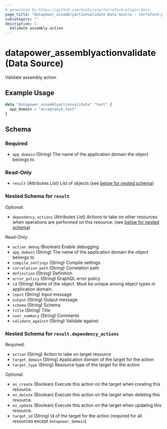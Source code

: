 ```yaml
---
# generated by https://github.com/hashicorp/terraform-plugin-docs
page_title: "datapower_assemblyactionvalidate Data Source - terraform-provider-datapower"
subcategory: ""
description: |-
  Validate assembly action
---
```


# datapower_assemblyactionvalidate (Data Source)

Validate assembly action

## Example Usage

```terraform
data "datapower_assemblyactionvalidate" "test" {
  app_domain = "acceptance_test"
}
```

<!-- schema generated by tfplugindocs -->
## Schema

### Required

- `app_domain` (String) The name of the application domain the object belongs to

### Read-Only

- `result` (Attributes List) List of objects (see [below for nested schema](#nestedatt--result))

<a id="nestedatt--result"></a>
### Nested Schema for `result`

Optional:

- `dependency_actions` (Attributes List) Actions to take on other resources when operations are performed on this resource. (see [below for nested schema](#nestedatt--result--dependency_actions))

Read-Only:

- `action_debug` (Boolean) Enable debugging
- `app_domain` (String) The name of the application domain the object belongs to
- `compile_settings` (String) Compile settings
- `correlation_path` (String) Correlation path
- `definition` (String) Definition
- `error_policy` (String) GraphQL error policy
- `id` (String) Name of the object. Must be unique among object types in application domain.
- `input` (String) Input message
- `output` (String) Output message
- `schema` (String) Schema
- `title` (String) Title
- `user_summary` (String) Comments
- `validate_against` (String) Validate against

<a id="nestedatt--result--dependency_actions"></a>
### Nested Schema for `result.dependency_actions`

Required:

- `action` (String) Action to take on target resource
- `target_domain` (String) Application domain of the target for the action
- `target_type` (String) Resource type of the target for the action

Optional:

- `on_create` (Boolean) Execute this action on the target when creating this resource.
- `on_delete` (Boolean) Execute this action on the target when deleting this resource.
- `on_update` (Boolean) Execute this action on the target when updating this resource.
- `target_id` (String) Id of the target for the action (required for all resources except `datapower_domain`)
